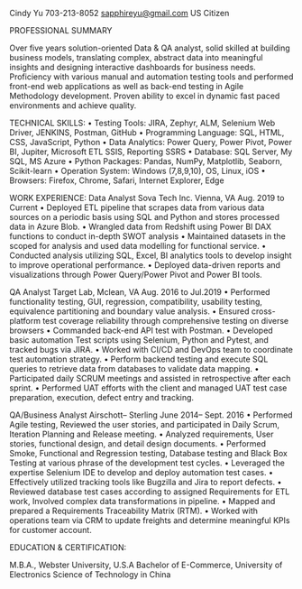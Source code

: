 Cindy Yu
703-213-8052
sapphireyu@gmail.com
US Citizen 


PROFESSIONAL SUMMARY

Over five years solution-oriented Data & QA analyst, solid skilled at building business models, translating complex, abstract data into meaningful insights and designing interactive dashboards for business needs. Proficiency with various manual and automation testing tools and performed front-end web applications as well as back-end testing in Agile Methodology development. Proven ability to excel in dynamic fast paced environments and achieve quality.

 
TECHNICAL SKILLS:
•	   Testing Tools: JIRA, Zephyr, ALM, Selenium Web Driver, JENKINS, Postman, GitHub
•	   Programming Language: SQL, HTML, CSS, JavaScript, Python
•	   Data Analytics: Power Query, Power Pivot, Power BI, Jupiter, Microsoft ETL SSIS, Reporting SSRS
•	   Database: SQL Server, My SQL, MS Azure
•	   Python Packages: Pandas, NumPy, Matplotlib, Seaborn, Scikit-learn
•	   Operation System: Windows (7,8,9,10), OS, Linux, iOS
•	   Browsers: Firefox, Chrome, Safari, Internet Explorer, Edge 


WORK EXPERIENCE:
Data Analyst
Sova Tech Inc. Vienna, VA							                      Aug. 2019 to Current
•	Deployed ETL pipeline that scrapes data from various data sources on a periodic basis using SQL and Python and stores processed data in Azure Blob. 
•	Wrangled data from Redshift using Power BI DAX functions to conduct in-depth SWOT analysis
•	Maintained datasets in the scoped for analysis and used data modelling for functional service. 
•	Conducted analysis utilizing SQL, Excel, BI analytics tools to develop insight to improve operational performance. 
•	Deployed data-driven reports and visualizations through Power Query/Power Pivot and Power BI tools. 


QA Analyst
Target Lab, Mclean, VA							                       Aug. 2016 to Jul.2019
•	Performed functionality testing, GUI, regression, compatibility, usability testing, equivalence partitioning and boundary value analysis. 
•	Ensured cross-platform test coverage reliability through comprehensive testing on diverse browsers
•	Commanded back-end API test with Postman.
•	Developed basic automation Test scripts using Selenium, Python and Pytest, and tracked bugs via JIRA. 
•	Worked with CI/CD and DevOps team to coordinate test automation strategy.
•	Perform backend testing and execute SQL queries to retrieve data from databases to validate data mapping.
•	Participated daily SCRUM meetings and assisted in retrospective after each sprint.
•	Performed UAT efforts with the client and managed UAT test case preparation, execution, defect entry and tracking. 



QA/Business Analyst 
Airschott– Sterling    								                   June 2014– Sept. 2016
•	Performed Agile testing, Reviewed the user stories, and participated in Daily Scrum, Iteration Planning 
and Release meeting.
•	Analyzed requirements, User stories, functional design, and detail design documents. 
•	Performed Smoke, Functional and Regression testing, Database testing and Black Box Testing at various phrase of the development test cycles. 
•	Leveraged the expertise Selenium IDE to develop and deploy automation test cases.
•	Effectively utilized tracking tools like Bugzilla and Jira to report defects.
•	Reviewed database test cases according to assigned Requirements for ETL work, Involved complex data transformations in pipeline.
•	Mapped and prepared a Requirements Traceability Matrix (RTM).
•	Worked with operations team via CRM to update freights and determine meaningful KPIs for customer account. 


EDUCATION & CERTIFICATION:

M.B.A., Webster University, U.S.A
Bachelor of E-Commerce, University of Electronics Science of Technology in China
       



